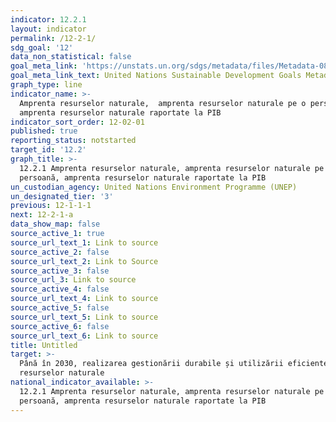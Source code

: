 ```yaml
---
indicator: 12.2.1
layout: indicator
permalink: /12-2-1/
sdg_goal: '12'
data_non_statistical: false
goal_meta_link: 'https://unstats.un.org/sdgs/metadata/files/Metadata-08-04-01.pdf '
goal_meta_link_text: United Nations Sustainable Development Goals Metadata (PDF 4.0 MB)
graph_type: line
indicator_name: >-
  Amprenta resurselor naturale,  amprenta resurselor naturale pe o persoană,
  amprenta resurselor naturale raportate la PIB
indicator_sort_order: 12-02-01
published: true
reporting_status: notstarted
target_id: '12.2'
graph_title: >-
  12.2.1 Amprenta resurselor naturale, amprenta resurselor naturale pe o
  persoană, amprenta resurselor naturale raportate la PIB
un_custodian_agency: United Nations Environment Programme (UNEP)
un_designated_tier: '3'
previous: 12-1-1-1
next: 12-2-1-a
data_show_map: false
source_active_1: true
source_url_text_1: Link to source
source_active_2: false
source_url_text_2: Link to Source
source_active_3: false
source_url_3: Link to source
source_active_4: false
source_url_text_4: Link to source
source_active_5: false
source_url_text_5: Link to source
source_active_6: false
source_url_text_6: Link to source
title: Untitled
target: >-
  Până în 2030, realizarea gestionării durabile și utilizării eficiente a
  resurselor naturale
national_indicator_available: >-
  12.2.1 Amprenta resurselor naturale, amprenta resurselor naturale pe o
  persoană, amprenta resurselor naturale raportate la PIB
---
```

